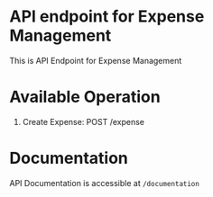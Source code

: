 # API endpoint for Expense Management
This is API Endpoint for Expense Management

# Available Operation
1. Create Expense: POST /expense

# Documentation
API Documentation is accessible at ```/documentation```